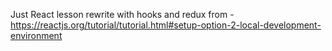 Just React lesson rewrite with hooks and redux from - https://reactjs.org/tutorial/tutorial.html#setup-option-2-local-development-environment